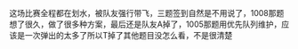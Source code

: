 这场比赛全程都在划水，被队友强行带飞，三题签到自然是不用说了，1008那题想了很久，做了很多种方案，最后还是队友A掉了，1005那题用优先队列维护，应该是一次弹出的太多了所以T掉了其他题目没怎么看，不是很清楚